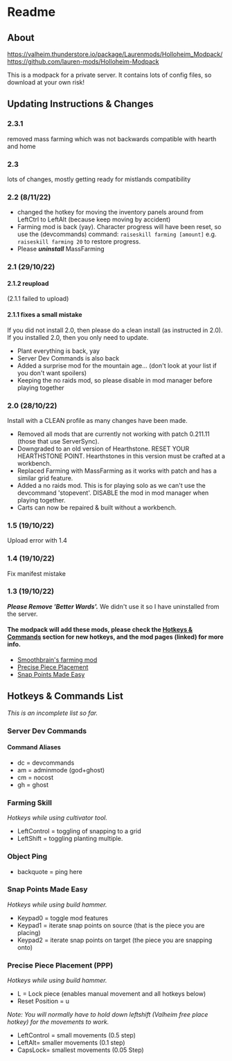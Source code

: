 # Readme

## About

<https://valheim.thunderstore.io/package/Laurenmods/Holloheim_Modpack/>  
<https://github.com/lauren-mods/Holloheim-Modpack>

This is a modpack for a private server. It contains lots of config files, so download at your own risk!

## Updating Instructions & Changes

### 2.3.1

removed mass farming which was not backwards compatible with hearth and home

### 2.3

lots of changes, mostly getting ready for mistlands compatibility

### 2.2 (8/11/22)

- changed the hotkey for moving the inventory panels around from LeftCtrl to LeftAlt (because keep moving by accident)
- Farming mod is back (yay). Character progress will have been reset, so use the (devcommands) command: `raiseskill farming [amount]` e.g. `raiseskill farming 20` to restore progress.
- Please ***uninstall*** MassFarming

### 2.1 (29/10/22)

#### 2.1.2 reupload

(2.1.1 failed to upload)

#### 2.1.1 fixes a small mistake

If you did not install 2.0, then please do a clean install (as instructed in 2.0). If you installed 2.0, then you only need to update.

- Plant everything is back, yay
- Server Dev Commands is also back
- Added a surprise mod for the mountain age... (don't look at your list if you don't want spoilers)
- Keeping the no raids mod, so please disable in mod manager before playing together

### 2.0 (28/10/22)

Install with a CLEAN profile as many changes have been made.  

- Removed all mods that are currently not working with patch 0.211.11 (those that use ServerSync).
- Downgraded to an old version of Hearthstone. RESET YOUR HEARTHSTONE POINT. Hearthstones in this version must be crafted at a workbench.
- Replaced Farming with MassFarming as it works with patch and has a similar grid feature.
- Added a no raids mod. This is for playing solo as we can't use the devcommand 'stopevent'. DISABLE the mod in mod manager when playing together.
- Carts can now be repaired & built without a workbench.

### 1.5 (19/10/22)

Upload error with 1.4

### 1.4 (19/10/22)

Fix manifest mistake

### 1.3 (19/10/22)

***Please Remove 'Better Wards'.*** We didn't use it so I have uninstalled from the server.

#### The modpack will add these mods, please check the [Hotkeys & Commands](#hotkeys--commands-list) section for new hotkeys, and the mod pages (linked) for more info.

- [Smoothbrain's farming mod](https://valheim.thunderstore.io/package/Smoothbrain/Farming/)
- [Precise Piece Placement](https://valheim.thunderstore.io/package/AcidWerks/PrecisePlacement/)
- [Snap Points Made Easy](https://valheim.thunderstore.io/package/MathiasDecrock/Snap_Points_Made_Easy/)  

## Hotkeys & Commands List

*This is an incomplete list so far.*

### Server Dev Commands

#### Command Aliases

- dc = devcommands  
- am = adminmode (god+ghost)  
- cm = nocost  
- gh = ghost

### Farming Skill

*Hotkeys while using cultivator tool.*  

- LeftControl = toggling of snapping to a grid
- LeftShift = toggling planting multiple.

### Object Ping

- backquote = ping here

### Snap Points Made Easy

*Hotkeys while using build hammer.*  

- Keypad0 = toggle mod features
- Keypad1 = iterate snap points on source (that is the piece you are placing)
- Keypad2 = iterate snap points on target (the piece you are snapping onto)

### Precise Piece Placement (PPP)

*Hotkeys while using build hammer.*  

- L = Lock piece (enables manual movement and all hotkeys below)  
- Reset Position = u

*Note: You will normally have to hold down leftshift (Valheim free place hotkey) for the movements to work.*

- LeftControl = small movements (0.5 step)
- LeftAlt= smaller movements (0.1 step)
- CapsLock= smallest movements (0.05 Step)
